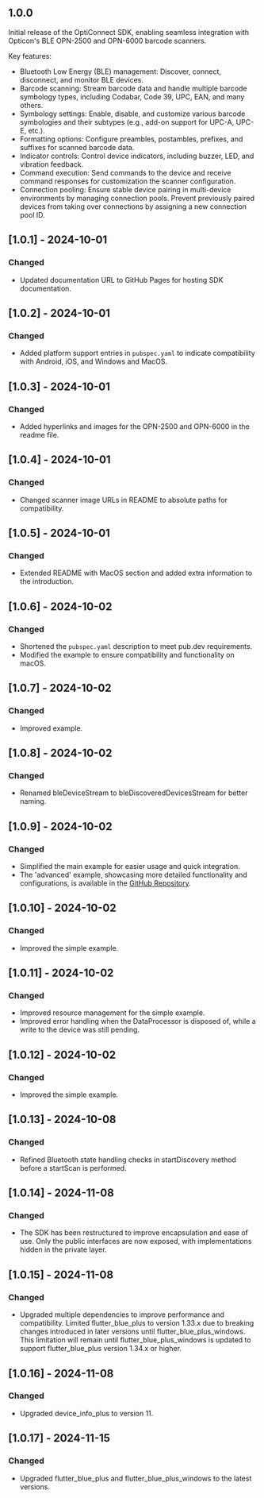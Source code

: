 ## 1.0.0

Initial release of the OptiConnect SDK, enabling seamless integration with Opticon's BLE OPN-2500 and OPN-6000 barcode scanners.

Key features:

-  Bluetooth Low Energy (BLE) management: Discover, connect, disconnect, and monitor BLE devices.
-  Barcode scanning: Stream barcode data and handle multiple barcode symbology types, including Codabar, Code 39, UPC, EAN, and many others.
-  Symbology settings: Enable, disable, and customize various barcode symbologies and their subtypes (e.g., add-on support for UPC-A, UPC-E, etc.).
-  Formatting options: Configure preambles, postambles, prefixes, and suffixes for scanned barcode data.
-  Indicator controls: Control device indicators, including buzzer, LED, and vibration feedback.
-  Command execution: Send commands to the device and receive command responses for customization the scanner configuration.
-  Connection pooling: Ensure stable device pairing in multi-device environments by managing connection pools. Prevent previously paired devices from taking over connections by assigning a new connection pool ID.

## [1.0.1] - 2024-10-01

### Changed

-  Updated documentation URL to GitHub Pages for hosting SDK documentation.

## [1.0.2] - 2024-10-01

### Changed

-  Added platform support entries in `pubspec.yaml` to indicate compatibility with Android, iOS, and Windows and MacOS.

## [1.0.3] - 2024-10-01

### Changed

-  Added hyperlinks and images for the OPN-2500 and OPN-6000 in the readme file.

## [1.0.4] - 2024-10-01

### Changed

-  Changed scanner image URLs in README to absolute paths for compatibility.

## [1.0.5] - 2024-10-01

### Changed

-  Extended README with MacOS section and added extra information to the introduction.

## [1.0.6] - 2024-10-02

### Changed

-  Shortened the `pubspec.yaml` description to meet pub.dev requirements.
-  Modified the example to ensure compatibility and functionality on macOS.

## [1.0.7] - 2024-10-02

### Changed

-  Improved example.

## [1.0.8] - 2024-10-02

### Changed

-  Renamed bleDeviceStream to bleDiscoveredDevicesStream for better naming.

## [1.0.9] - 2024-10-02

### Changed

-  Simplified the main example for easier usage and quick integration.
-  The 'advanced' example, showcasing more detailed functionality and configurations, is available in the [GitHub Repository](https://github.com/OpticonOSEDevelopment/opticonnect_sdk_flutter).

## [1.0.10] - 2024-10-02

### Changed

-  Improved the simple example.

## [1.0.11] - 2024-10-02

### Changed

-  Improved resource management for the simple example.
-  Improved error handling when the DataProcessor is disposed of, while a write to the device was still pending.

## [1.0.12] - 2024-10-02

### Changed

-  Improved the simple example.

## [1.0.13] - 2024-10-08

### Changed

-  Refined Bluetooth state handling checks in startDiscovery method before a startScan is performed.

## [1.0.14] - 2024-11-08

### Changed

-  The SDK has been restructured to improve encapsulation and ease of use. Only the public interfaces are now exposed, with implementations hidden in the private layer.

## [1.0.15] - 2024-11-08

### Changed

-  Upgraded multiple dependencies to improve performance and compatibility.
   Limited flutter_blue_plus to version 1.33.x due to breaking changes introduced in later versions until flutter_blue_plus_windows. This limitation will remain until flutter_blue_plus_windows is updated to support flutter_blue_plus version 1.34.x or higher.

## [1.0.16] - 2024-11-08

### Changed

-  Upgraded device_info_plus to version 11.

## [1.0.17] - 2024-11-15

### Changed

-  Upgraded flutter_blue_plus and flutter_blue_plus_windows to the latest versions.
